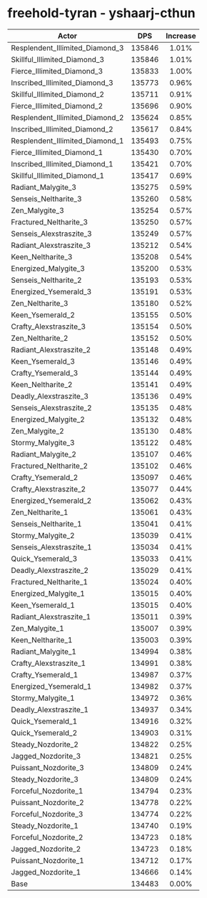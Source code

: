 # freehold-tyran - yshaarj-cthun
| Actor | DPS | Increase |
|---|:---:|:---:|
|Resplendent_Illimited_Diamond_3|135846|1.01%|
|Skillful_Illimited_Diamond_3|135846|1.01%|
|Fierce_Illimited_Diamond_3|135833|1.00%|
|Inscribed_Illimited_Diamond_3|135773|0.96%|
|Skillful_Illimited_Diamond_2|135711|0.91%|
|Fierce_Illimited_Diamond_2|135696|0.90%|
|Resplendent_Illimited_Diamond_2|135624|0.85%|
|Inscribed_Illimited_Diamond_2|135617|0.84%|
|Resplendent_Illimited_Diamond_1|135493|0.75%|
|Fierce_Illimited_Diamond_1|135430|0.70%|
|Inscribed_Illimited_Diamond_1|135421|0.70%|
|Skillful_Illimited_Diamond_1|135417|0.69%|
|Radiant_Malygite_3|135275|0.59%|
|Senseis_Neltharite_3|135260|0.58%|
|Zen_Malygite_3|135254|0.57%|
|Fractured_Neltharite_3|135250|0.57%|
|Senseis_Alexstraszite_3|135249|0.57%|
|Radiant_Alexstraszite_3|135212|0.54%|
|Keen_Neltharite_3|135208|0.54%|
|Energized_Malygite_3|135200|0.53%|
|Senseis_Neltharite_2|135193|0.53%|
|Energized_Ysemerald_3|135191|0.53%|
|Zen_Neltharite_3|135180|0.52%|
|Keen_Ysemerald_2|135155|0.50%|
|Crafty_Alexstraszite_3|135154|0.50%|
|Zen_Neltharite_2|135152|0.50%|
|Radiant_Alexstraszite_2|135148|0.49%|
|Keen_Ysemerald_3|135146|0.49%|
|Crafty_Ysemerald_3|135144|0.49%|
|Keen_Neltharite_2|135141|0.49%|
|Deadly_Alexstraszite_3|135136|0.49%|
|Senseis_Alexstraszite_2|135135|0.48%|
|Energized_Malygite_2|135132|0.48%|
|Zen_Malygite_2|135130|0.48%|
|Stormy_Malygite_3|135122|0.48%|
|Radiant_Malygite_2|135107|0.46%|
|Fractured_Neltharite_2|135102|0.46%|
|Crafty_Ysemerald_2|135097|0.46%|
|Crafty_Alexstraszite_2|135077|0.44%|
|Energized_Ysemerald_2|135062|0.43%|
|Zen_Neltharite_1|135061|0.43%|
|Senseis_Neltharite_1|135041|0.41%|
|Stormy_Malygite_2|135039|0.41%|
|Senseis_Alexstraszite_1|135034|0.41%|
|Quick_Ysemerald_3|135033|0.41%|
|Deadly_Alexstraszite_2|135029|0.41%|
|Fractured_Neltharite_1|135024|0.40%|
|Energized_Malygite_1|135015|0.40%|
|Keen_Ysemerald_1|135015|0.40%|
|Radiant_Alexstraszite_1|135011|0.39%|
|Zen_Malygite_1|135007|0.39%|
|Keen_Neltharite_1|135003|0.39%|
|Radiant_Malygite_1|134994|0.38%|
|Crafty_Alexstraszite_1|134991|0.38%|
|Crafty_Ysemerald_1|134987|0.37%|
|Energized_Ysemerald_1|134982|0.37%|
|Stormy_Malygite_1|134972|0.36%|
|Deadly_Alexstraszite_1|134937|0.34%|
|Quick_Ysemerald_1|134916|0.32%|
|Quick_Ysemerald_2|134903|0.31%|
|Steady_Nozdorite_2|134822|0.25%|
|Jagged_Nozdorite_3|134821|0.25%|
|Puissant_Nozdorite_3|134809|0.24%|
|Steady_Nozdorite_3|134809|0.24%|
|Forceful_Nozdorite_1|134794|0.23%|
|Puissant_Nozdorite_2|134778|0.22%|
|Forceful_Nozdorite_3|134774|0.22%|
|Steady_Nozdorite_1|134740|0.19%|
|Forceful_Nozdorite_2|134723|0.18%|
|Jagged_Nozdorite_2|134723|0.18%|
|Puissant_Nozdorite_1|134712|0.17%|
|Jagged_Nozdorite_1|134666|0.14%|
|Base|134483|0.00%|
